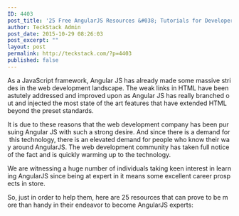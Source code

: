 ```yaml
---
ID: 4403
post_title: '25 Free AngularJS Resources &#038; Tutorials for Developers'
author: TeckStack Admin
post_date: 2015-10-29 08:26:03
post_excerpt: ""
layout: post
permalink: http://teckstack.com/?p=4403
published: false
---
```

As a JavaScript framework, Angular JS has already made some massive strides in the web development landscape. The weak links in HTML have been astutely addressed and improved upon as Angular JS has really branched out and injected the most state of the art features that have extended HTML beyond the preset standards.

It is due to these reasons that the web development company has been pursuing Angular JS with such a strong desire. And since there is a demand for this technology, there is an elevated demand for people who know their way around AngularJS. The web development community has taken full notice of the fact and is quickly warming up to the technology.

We are witnessing a huge number of individuals taking keen interest in learning AngularJS since being at expert in it means some excellent career prospects in store.

So, just in order to help them, here are 25 resources that can prove to be more than handy in their endeavor to become AngularJS experts: